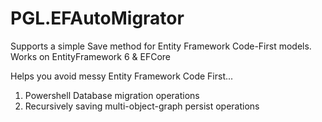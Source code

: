 # PGL.EFAutoMigrator
Supports a simple Save method for Entity Framework Code-First models. Works on EntityFramework 6 & EFCore

Helps you avoid messy Entity Framework Code First...

1. Powershell Database migration operations
2. Recursively saving multi-object-graph persist operations
